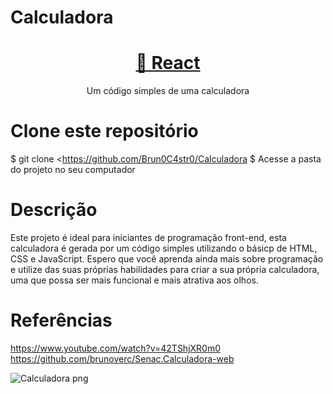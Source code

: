 # Calculadora

<h1 align="center">
  <a href="<https://pt-br.reactjs.org/>">🔗 React</a>
</h1>
<p align="center">Um código simples de uma calculadora</p>

# Clone este repositório
$ git clone <https://github.com/Brun0C4str0/Calculadora
$ Acesse a pasta do projeto no seu computador

# Descrição
<p>Este projeto é ideal para iniciantes de programação front-end, esta calculadora
é gerada por um código simples utilizando o básicp de HTML, CSS e JavaScript.
Espero que você aprenda ainda mais sobre programação e utilize das suas próprias habilidades
para criar a sua própria calculadora, uma que possa ser mais funcional e mais atrativa aos olhos. </p>

# Referências
https://www.youtube.com/watch?v=42TShjXR0m0
https://github.com/brunoverc/Senac.Calculadora-web


![Calculadora png](https://github.com/Brun0C4str0/Calculadora/assets/138077495/b6150bcb-e944-4726-9db5-2d4152af1da5)


